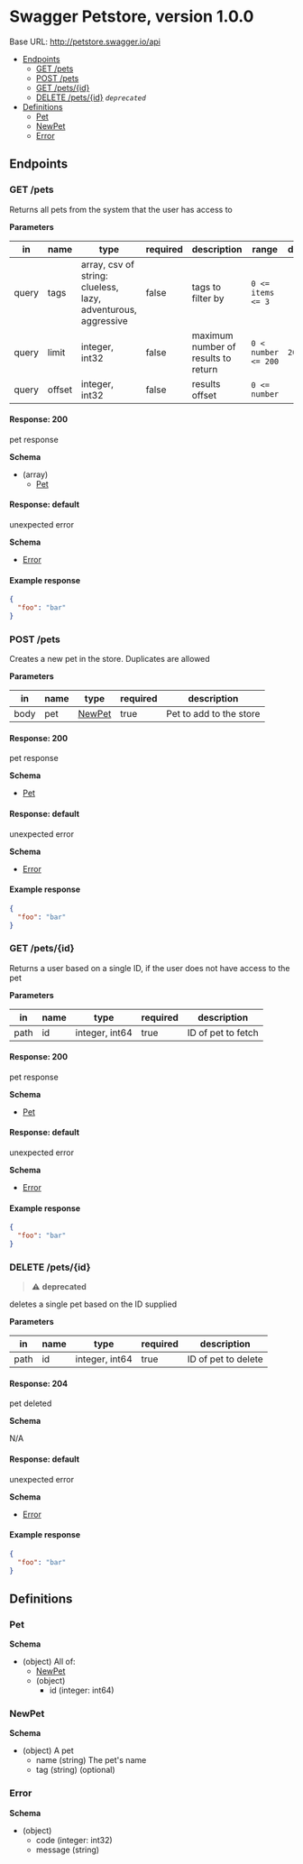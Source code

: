 # Swagger Petstore, version 1.0.0

Base URL: http://petstore.swagger.io/api

- [Endpoints](#endpoints)
  - [GET /pets](#get-pets)
  - [POST /pets](#post-pets)
  - [GET /pets/{id}](#get-petsid)
  - [DELETE /pets/{id}](#delete-petsid) _`deprecated`_
- [Definitions](#definitions)
  - [Pet](#pet)
  - [NewPet](#newpet)
  - [Error](#error)

## Endpoints

### GET /pets

Returns all pets from the system that the user has access to

**Parameters**

| in    | name   | type                                                          | required | description                         | range               | default | unique |
|-------|--------|---------------------------------------------------------------|----------|-------------------------------------|---------------------|---------|--------|
| query | tags   | array, csv of string: clueless, lazy, adventurous, aggressive | false    | tags to filter by                   | `0 <= items <= 3`   |         | true   |
| query | limit  | integer, int32                                                | false    | maximum number of results to return | `0 < number <= 200` | `20`    |        |
| query | offset | integer, int32                                                | false    | results offset                      | `0 <= number`       |         |        |

#### Response: 200

pet response

**Schema**

- (array)
  - [Pet](#pet)

#### Response: default

unexpected error

**Schema**

- [Error](#error)

#### Example response

```json
{
  "foo": "bar"
}
```

### POST /pets

Creates a new pet in the store.  Duplicates are allowed

**Parameters**

| in   | name | type              | required | description             |
|------|------|-------------------|----------|-------------------------|
| body | pet  | [NewPet](#newpet) | true     | Pet to add to the store |

#### Response: 200

pet response

**Schema**

- [Pet](#pet)

#### Response: default

unexpected error

**Schema**

- [Error](#error)

#### Example response

```json
{
  "foo": "bar"
}
```

### GET /pets/{id}

Returns a user based on a single ID, if the user does not have access to the pet

**Parameters**

| in   | name | type           | required | description        |
|------|------|----------------|----------|--------------------|
| path | id   | integer, int64 | true     | ID of pet to fetch |

#### Response: 200

pet response

**Schema**

- [Pet](#pet)

#### Response: default

unexpected error

**Schema**

- [Error](#error)

#### Example response

```json
{
  "foo": "bar"
}
```

### DELETE /pets/{id}

> :warning: **deprecated**

deletes a single pet based on the ID supplied

**Parameters**

| in   | name | type           | required | description         |
|------|------|----------------|----------|---------------------|
| path | id   | integer, int64 | true     | ID of pet to delete |

#### Response: 204

pet deleted

**Schema**

N/A

#### Response: default

unexpected error

**Schema**

- [Error](#error)

#### Example response

```json
{
  "foo": "bar"
}
```

## Definitions

### Pet

**Schema**

- (object) All of:
  - [NewPet](#newpet)
  - (object)
    - id (integer: int64)

### NewPet

**Schema**

- (object) A pet
  - name (string) The pet's name
  - tag (string) (optional)

### Error

**Schema**

- (object)
  - code (integer: int32)
  - message (string)
